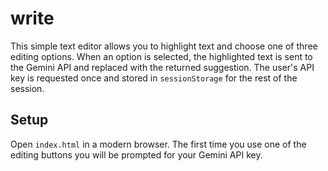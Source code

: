# write

This simple text editor allows you to highlight text and choose one of three
editing options. When an option is selected, the highlighted text is sent to the
Gemini API and replaced with the returned suggestion. The user's API key is
requested once and stored in `sessionStorage` for the rest of the session.

## Setup

Open `index.html` in a modern browser. The first time you use one of the
editing buttons you will be prompted for your Gemini API key.

